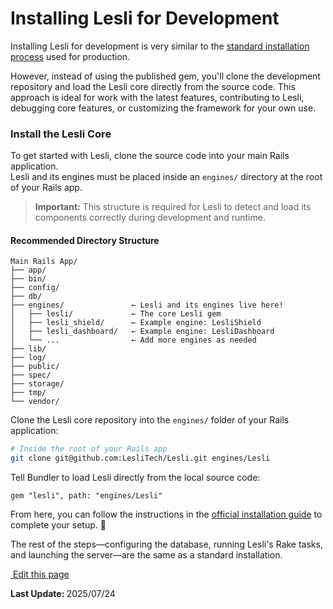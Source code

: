 # Installing Lesli for Development

Installing Lesli for development is very similar to the [standard installation process](https://www.lesli.dev/engines/lesli/getting-started/installation/) used for production.

However, instead of using the published gem, you'll clone the development repository and load the Lesli core directly from the source code. This approach is ideal for work with the latest features, contributing to Lesli, debugging core features, or customizing the framework for your own use.


### Install the Lesli Core

To get started with Lesli, clone the source code into your main Rails application.  
Lesli and its engines must be placed inside an `engines/` directory at the root of your Rails app.

> **Important:** This structure is required for Lesli to detect and load its components correctly during development and runtime.


#### Recommended Directory Structure

```text
Main Rails App/  
├── app/  
├── bin/  
├── config/  
├── db/  
├── engines/               ← Lesli and its engines live here!
│   ├── lesli/             ← The core Lesli gem
│   ├── lesli_shield/      ← Example engine: LesliShield
│   ├── lesli_dashboard/   ← Example engine: LesliDashboard
│   └── ...                ← Add more engines as needed
├── lib/  
├── log/  
├── public/  
├── spec/  
├── storage/  
├── tmp/  
└── vendor/
```

Clone the Lesli core repository into the `engines/` folder of your Rails application:

```bash
# Inside the root of your Rails app
git clone git@github.com:LesliTech/Lesli.git engines/Lesli
```

Tell Bundler to load Lesli directly from the local source code:

```shell
gem "lesli", path: "engines/Lesli"
```


From here, you can follow the instructions in the [official installation guide](https://www.lesli.dev/engines/lesli/getting-started/installation/) to complete your setup. 🙂

The rest of the steps—configuring the database, running Lesli's Rake tasks, and launching the server—are the same as a standard installation.

<section class="lesli-markdown-info">
    <p><a target="blank" href="https://github.com/LesliTech/Lesli/tree/master/docs/getting-started/development.md"><i class="ri-external-link-fill"></i>&nbsp;Edit this page</a><p/>
    <p><b>Last Update: </b>2025/07/24</p>
</section>

<!-- This code was automatically generated -->
<!-- to update this docs please run rake docs:build -->

